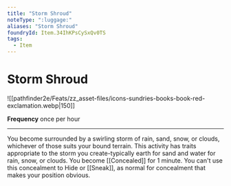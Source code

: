 ```yaml
---
title: "Storm Shroud"
noteType: ":luggage:"
aliases: "Storm Shroud"
foundryId: Item.34IhKPsCySxQv0TS
tags:
  - Item
---
```


# Storm Shroud
![[pathfinder2e/Feats/zz_asset-files/icons-sundries-books-book-red-exclamation.webp|150]]

**Frequency** once per hour

* * *

You become surrounded by a swirling storm of rain, sand, snow, or clouds, whichever of those suits your bound terrain. This activity has traits appropriate to the storm you create-typically earth for sand and water for rain, snow, or clouds. You become [[Concealed]] for 1 minute. You can't use this concealment to Hide or [[Sneak]], as normal for concealment that makes your position obvious.
